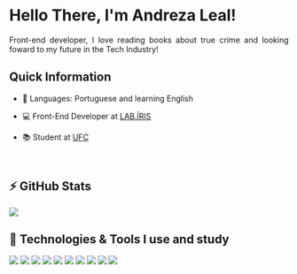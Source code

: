 <h1 align = "justify">Hello There, I'm Andreza Leal!</h1>

<p align = "justify">Front-end developer, I love reading books about true crime and looking foward to my future in the Tech Industry!</p>

<h2 align = "justify">Quick Information</h2>

- 💬 Languages: Portuguese and learning English

- 💻 Front-End Developer at [LAB.ÍRIS](https://irislab.ce.gov.br/)

- 📚 Student at [UFC](https://smd.ufc.br/pt/)

<br>
<h2> ⚡ GitHub Stats </h2>

<img src="https://github-readme-stats.vercel.app/api?username==AndrezaLeal&count_private=true&hide=contribs&show_icons=true&bg_color=000&title_color=27C93F&text_color=FFF&icon_color=FFBD2E&border_color=FF5F56&hide_border=true" />

<!-- [![Top Langs](https://github-readme-stats.vercel.app/api/top-langs/?username=andrezaleal&layout=compact&theme=tokyonight)](https://github.com/andrezaleal/github-readme-stats) -->

<br/>
<h2> 🚀 Technologies & Tools I use and study </h2>

<p style="display: inline_block">
  <img src="https://img.shields.io/badge/JavaScript-flat?logo=JavaScript&style=for-the-badge&logoColor=FF5F56&labelColor=000&color=000&logoWidth=30" />
  <img src="https://img.shields.io/badge/TypeScript-007ACC?style=for-the-badge&logo=typescript&logoColor=white"/>
  <img src="https://img.shields.io/badge/React-20232A?style=for-the-badge&logo=react&logoColor=61DAFB"/>
  <img src="https://img.shields.io/badge/next.js-000000?style=for-the-badge&logo=nextdotjs&logoColor=white"/>
  <img src="https://img.shields.io/badge/HTML5-E34F26?style=for-the-badge&logo=html5&logoColor=white"/>
  <img src="https://img.shields.io/badge/CSS3-1572B6?style=for-the-badge&logo=css3&logoColor=white"/>
  <img src="https://img.shields.io/badge/Tailwind_CSS-38B2AC?style=for-the-badge&logo=tailwind-css&logoColor=white"/>
  <img src="https://img.shields.io/badge/GIT-E44C30?style=for-the-badge&logo=git&logoColor=white"/>
  <img src="https://img.shields.io/badge/Cypress-17202C?style=for-the-badge&logo=cypress&logoColor=white"/>
  <img src="https://img.shields.io/badge/Mocha-8D6748?style=for-the-badge&logo=Mocha&logoColor=white"/>
</p>


<br>


